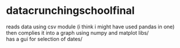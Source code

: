 # datacrunchingschoolfinal
reads data using csv module (i think i might have used pandas in one)  
then complies it into a graph using numpy and matplot libs/  
has a gui for selection of dates/
